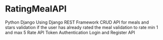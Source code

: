 # RatingMealAPI
Python Django
Using Django REST Framework 
CRUD API for meals and stars 
validation if the user has already rated the meal 
validation to rate min 1 and max 5 
Rate API 
Token Authentication 
Login and Register API

